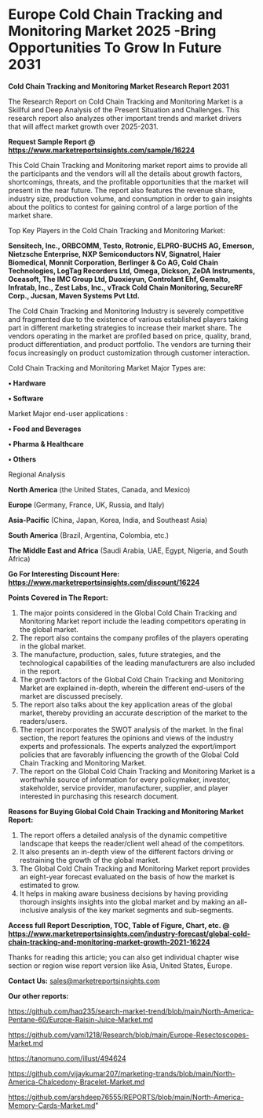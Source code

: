  # Europe Cold Chain Tracking and Monitoring Market 2025 -Bring Opportunities To Grow In Future 2031

<strong>Cold Chain Tracking and Monitoring Market Research Report 2031</strong>

The Research Report on Cold Chain Tracking and Monitoring Market is a Skillful and Deep Analysis of the Present Situation and Challenges. This research report also analyzes other important trends and market drivers that will affect market growth over 2025-2031.

<strong>Request Sample Report @ <a href=https://www.marketreportsinsights.com/sample/16224>https://www.marketreportsinsights.com/sample/16224</a></strong>

This Cold Chain Tracking and Monitoring market report aims to provide all the participants and the vendors will all the details about growth factors, shortcomings, threats, and the profitable opportunities that the market will present in the near future. The report also features the revenue share, industry size, production volume, and consumption in order to gain insights about the politics to contest for gaining control of a large portion of the market share.

Top Key Players in the Cold Chain Tracking and Monitoring Market:

<strong>Sensitech, Inc., ORBCOMM, Testo, Rotronic, ELPRO-BUCHS AG, Emerson, Nietzsche Enterprise, NXP Semiconductors NV, Signatrol, Haier Biomedical, Monnit Corporation, Berlinger & Co AG, Cold Chain Technologies, LogTag Recorders Ltd, Omega, Dickson, ZeDA Instruments, Oceasoft, The IMC Group Ltd, Duoxieyun, Controlant Ehf, Gemalto, Infratab, Inc., Zest Labs, Inc., vTrack Cold Chain Monitoring, SecureRF Corp., Jucsan, Maven Systems Pvt Ltd.</strong>

The Cold Chain Tracking and Monitoring Industry is severely competitive and fragmented due to the existence of various established players taking part in different marketing strategies to increase their market share. The vendors operating in the market are profiled based on price, quality, brand, product differentiation, and product portfolio. The vendors are turning their focus increasingly on product customization through customer interaction.

Cold Chain Tracking and Monitoring Market Major Types are:

<strong>• Hardware

• Software</strong>

Market Major end-user applications :

<strong>• Food and Beverages

• Pharma & Healthcare

• Others</strong>

Regional Analysis

</u><strong><b>North America</b></strong> (the United States, Canada, and Mexico)

<strong><b>Europe </b></strong>(Germany, France, UK, Russia, and Italy)

<strong><b>Asia-Pacific</b></strong> (China, Japan, Korea, India, and Southeast Asia)

<strong><b>South America</b></strong> (Brazil, Argentina, Colombia, etc.)

<strong><b>The Middle East and Africa</b></strong> (Saudi Arabia, UAE, Egypt, Nigeria, and South Africa)

<strong>Go For Interesting Discount Here: <a href=https://www.marketreportsinsights.com/discount/16224>https://www.marketreportsinsights.com/discount/16224</a></strong>

<strong>Points Covered in The Report:</strong>
<ol>
  <li>The major points considered in the Global Cold Chain Tracking and Monitoring Market report include the leading competitors operating in the global market.</li>
  <li>The report also contains the company profiles of the players operating in the global market.</li>
  <li>The manufacture, production, sales, future strategies, and the technological capabilities of the leading manufacturers are also included in the report.</li>
  <li>The growth factors of the Global Cold Chain Tracking and Monitoring Market are explained in-depth, wherein the different end-users of the market are discussed precisely.</li>
  <li>The report also talks about the key application areas of the global market, thereby providing an accurate description of the market to the readers/users.</li>
  <li>The report incorporates the SWOT analysis of the market. In the final section, the report features the opinions and views of the industry experts and professionals. The experts analyzed the export/import policies that are favorably influencing the growth of the Global Cold Chain Tracking and Monitoring Market.</li>
  <li>The report on the Global Cold Chain Tracking and Monitoring Market is a worthwhile source of information for every policymaker, investor, stakeholder, service provider, manufacturer, supplier, and player interested in purchasing this research document.</li>
</ol>
<strong>Reasons for Buying Global Cold Chain Tracking and Monitoring Market Report:</strong>

<ol>
  <li>The report offers a detailed analysis of the dynamic competitive landscape that keeps the reader/client well ahead of the competitors.</li>
  <li>It also presents an in-depth view of the different factors driving or restraining the growth of the global market.</li>
  <li>The Global Cold Chain Tracking and Monitoring Market report provides an eight-year forecast evaluated on the basis of how the market is estimated to grow.</li>
  <li>It helps in making aware business decisions by having providing thorough insights insights into the global market and by making an all-inclusive analysis of the key market segments and sub-segments.</li>
</ol>
<strong>Access full Report Description, TOC, Table of Figure, Chart, etc. @ <a href=https://www.marketreportsinsights.com/industry-forecast/global-cold-chain-tracking-and-monitoring-market-growth-2021-16224>https://www.marketreportsinsights.com/industry-forecast/global-cold-chain-tracking-and-monitoring-market-growth-2021-16224</a></strong>


Thanks for reading this article; you can also get individual chapter wise section or region wise report version like Asia, United States, Europe.

<strong>Contact Us:</strong>
sales@marketreportsinsights.com

<strong>Our other reports:</strong>

<a href=https://github.com/haq235/search-market-trend/blob/main/North-America-Pentane-60/Europe-Raisin-Juice-Market.md>https://github.com/haq235/search-market-trend/blob/main/North-America-Pentane-60/Europe-Raisin-Juice-Market.md</a>

<a href=https://github.com/yami1218/Research/blob/main/Europe-Resectoscopes-Market.md>https://github.com/yami1218/Research/blob/main/Europe-Resectoscopes-Market.md</a>

<a href=https://tanomuno.com/illust/494624>https://tanomuno.com/illust/494624</a>

<a href=https://github.com/vijaykumar207/marketing-trands/blob/main/North-America-Chalcedony-Bracelet-Market.md>https://github.com/vijaykumar207/marketing-trands/blob/main/North-America-Chalcedony-Bracelet-Market.md</a>

<a href=https://github.com/arshdeep76555/REPORTS/blob/main/North-America-Memory-Cards-Market.md>https://github.com/arshdeep76555/REPORTS/blob/main/North-America-Memory-Cards-Market.md</a>"
